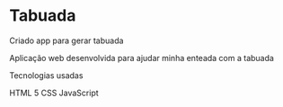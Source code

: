# Tabuada
Criado app para gerar tabuada

Aplicação web desenvolvida para ajudar minha enteada com a tabuada 

Tecnologias usadas 

HTML 5 
CSS 
JavaScript
